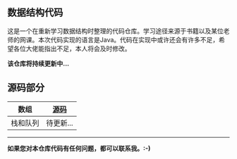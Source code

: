 ## 数据结构代码

这是一个在重新学习数据结构时整理的代码仓库。学习途径来源于书籍以及某位老师的网课。本次代码实现的语言是Java。代码在实现中或许还会有许多不足，希望各位大佬能指出不足，本人将会及时修改。

**该仓库将持续更新中...**



## 源码部分

|   数组   | [源码](https://github.com/Xinlh/Data-Structure/tree/master/Array/src) |
| :------: | :----------------------------------------------------------: |
| 栈和队列 |                          待更新...                           |

------

**如果您对本仓库代码有任何问题，都可以联系我。:-)**

